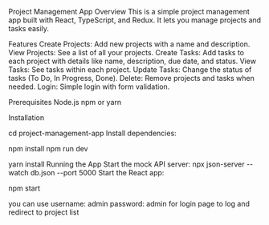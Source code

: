 Project Management App
Overview
This is a simple project management app built with React, TypeScript, and Redux. It lets you manage projects and tasks easily.

Features
Create Projects: Add new projects with a name and description.
View Projects: See a list of all your projects.
Create Tasks: Add tasks to each project with details like name, description, due date, and status.
View Tasks: See tasks within each project.
Update Tasks: Change the status of tasks (To Do, In Progress, Done).
Delete: Remove projects and tasks when needed.
Login: Simple login with form validation.





Prerequisites
Node.js
npm or yarn




Installation

cd project-management-app
Install dependencies:

npm install
npm run dev 




yarn install
Running the App
Start the mock API server:
npx json-server --watch db.json --port 5000
Start the React app:

npm start


you can use 
username: admin 
password: admin 
for login page to log and redirect to project list